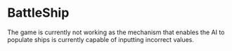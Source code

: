 # BattleShip

The game is currently not working as the mechanism that enables the AI to populate ships is currently capable of inputting incorrect values.
